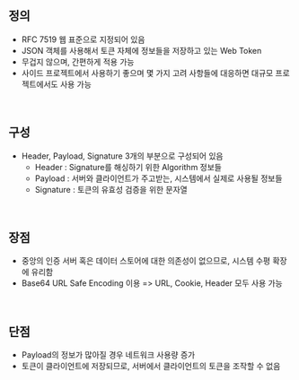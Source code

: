 ## 정의

- RFC 7519 웹 표준으로 지정되어 있음
- JSON 객체를 사용해서 토큰 자체에 정보들을 저장하고 있는 Web Token
- 무겁지 않으며, 간편하게 적용 가능
- 사이드 프로젝트에서 사용하기 좋으며 몇 가지 고려 사항들에 대응하면 대규모 프로젝트에서도 사용 가능

<br>

## 구성

- Header, Payload, Signature 3개의 부분으로 구성되어 있음
  - Header : Signature를 해싱하기 위한 Algorithm 정보들
  - Payload : 서버와 클라이언트가 주고받는, 시스템에서 실제로 사용될 정보들
  - Signature : 토큰의 유효성 검증을 위한 문자열

<br>

## 장점

- 중앙의 인증 서버 혹은 데이터 스토어에 대한 의존성이 없으므로, 시스템 수평 확장에 유리함
- Base64 URL Safe Encoding 이용 => URL, Cookie, Header 모두 사용 가능

<br>

## 단점

- Payload의 정보가 많아질 경우 네트워크 사용량 증가
- 토큰이 클라이언트에 저장되므로, 서버에서 클라이언트의 토큰을 조작할 수 없음
